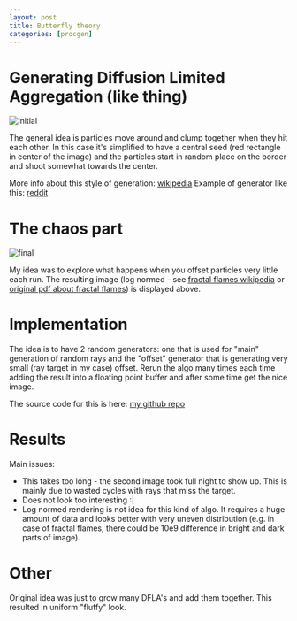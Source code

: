 ```yaml
---
layout: post
title: Butterfly theory
categories: [procgen]
---
```


# Generating Diffusion Limited Aggregation (like thing)
![initial](https://i.imgur.com/pLYBg9P.png "Seed 42 of aggregation")

The general idea is particles move around and clump together when they hit each other. In this case it's simplified to have a central seed (red rectangle in center of the image) and the particles start in random place on the border and shoot somewhat towards the center.

More info about this style of generation: [wikipedia](https://en.wikipedia.org/wiki/Diffusion-limited_aggregation)
Example of generator like this: [reddit](https://www.reddit.com/r/generative/comments/92nvm5/diffusion_limited_aggregation_its_amazing_how/)

# The chaos part
![final](https://i.imgur.com/CZnnVKL.png "Seed 42 with some randomness and many iterations")

My idea was to explore what happens when you offset particles very little each run. The resulting image (log normed - see [fractal flames wikipedia](https://en.wikipedia.org/wiki/Fractal_flame#Rendering_an_image) or [original pdf about fractal flames](http://flam3.com/flame.pdf)) is displayed above.

# Implementation

The idea is to have 2 random generators: one that is used for "main" generation of random rays and the "offset" generator that is generating very small (ray target in my case) offset. Rerun the algo many times each time adding the result into a floating point buffer and after some time get the nice image.

The source code for this is here: [my github repo](https://github.com/warmist/PixelDance/blob/868ab009cc0fa9a57b8c6c455a489fec03c461ca/projects/crystals.lua)

# Results

Main issues:

* This takes too long - the second image took full night to show up. This is mainly due to wasted cycles with rays that miss the target.
* Does not look too interesting :|
* Log normed rendering is not idea for this kind of algo. It requires a huge amount of data and looks better with very uneven distribution (e.g. in case of fractal flames, there could be 10e9 difference in bright and dark parts of image).

# Other

Original idea was just to grow many DFLA's and add them together. This resulted in uniform "fluffy" look.

<blockquote class="imgur-embed-pub" lang="en" data-id="a/satLV0k"><a href="//imgur.com/satLV0k"></a></blockquote><script async src="//s.imgur.com/min/embed.js" charset="utf-8"></script>

